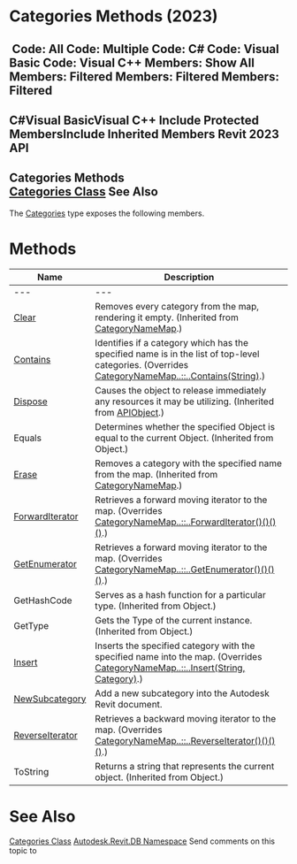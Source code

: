 # Categories Methods (2023)

﻿
 Code: All Code: Multiple Code: C# Code: Visual Basic Code: Visual C++  Members: Show All Members: Filtered Members: Filtered Members: Filtered   
---  
C#Visual BasicVisual C++
Include Protected MembersInclude Inherited Members
Revit 2023 API  
---  
Categories Methods  
[Categories Class](6708af38-6a62-ead0-88ff-c68bedd88ffe.md "Categories Class") See Also  
---  
The [Categories](6708af38-6a62-ead0-88ff-c68bedd88ffe.md "Categories Class") type exposes the following members.
# Methods
| Name | Description |
| --- | --- |
| --- | --- | --- |
| [Clear](af97ab30-831f-2dcb-73a3-5cc3ad59025c.md "Clear Method") | Removes every category from the map, rendering it empty. (Inherited from [CategoryNameMap](d452bf69-eef2-2d6c-1e8d-cc059c0fe513.md "CategoryNameMap Class").) |
| [Contains](26ed0ffb-eeeb-7be1-4979-ac917eac698e.md "Contains Method") | Identifies if a category which has the specified name is in the list of top-level categories. (Overrides [CategoryNameMap..::..Contains(String)](c68e9029-e9a2-5d72-6ec6-26c8783d3bad.md "Contains Method").) |
| [Dispose](7c03212a-b587-1c89-3912-efea0d2619c5.md "Dispose Method") | Causes the object to release immediately any resources it may be utilizing. (Inherited from [APIObject](beb86ef5-39ad-3f0d-0cd9-0c929387a2bb.md "APIObject Class").) |
| Equals | Determines whether the specified Object is equal to the current Object. (Inherited from Object.) |
| [Erase](a5b7531a-a899-2e24-c18c-8b4b372b0b55.md "Erase Method") | Removes a category with the specified name from the map. (Inherited from [CategoryNameMap](d452bf69-eef2-2d6c-1e8d-cc059c0fe513.md "CategoryNameMap Class").) |
| [ForwardIterator](7d7f07c1-c704-9a6a-bb5a-53727cdc883b.md "ForwardIterator Method") | Retrieves a forward moving iterator to the map. (Overrides [CategoryNameMap..::..ForwardIterator()()()()](8dbe2846-e5c2-709d-55d8-eddb1ca17c6e.md "ForwardIterator Method").) |
| [GetEnumerator](e3fae454-0b81-94dc-b5e2-5209d73fa6d2.md "GetEnumerator Method") | Retrieves a forward moving iterator to the map. (Overrides [CategoryNameMap..::..GetEnumerator()()()()](f7eb867b-e9c8-1a42-3d34-f082bfa48583.md "GetEnumerator Method").) |
| GetHashCode | Serves as a hash function for a particular type.  (Inherited from Object.) |
| GetType | Gets the Type of the current instance. (Inherited from Object.) |
| [Insert](4dab9242-c529-b837-1464-496cee3b14a5.md "Insert Method") | Inserts the specified category with the specified name into the map. (Overrides [CategoryNameMap..::..Insert(String, Category)](18ff0437-a581-9cf3-ed34-c8d0e8e4337c.md "Insert Method").) |
| [NewSubcategory](aba44eba-9882-54cb-fe52-30553a684c34.md "NewSubcategory Method") | Add a new subcategory into the Autodesk Revit document. |
| [ReverseIterator](65147b61-2771-bedf-a3b4-0a7e99292fa1.md "ReverseIterator Method") | Retrieves a backward moving iterator to the map. (Overrides [CategoryNameMap..::..ReverseIterator()()()()](243317ae-9a4e-7bc2-57e1-5efddfaeaab6.md "ReverseIterator Method").) |
| ToString | Returns a string that represents the current object. (Inherited from Object.) |

# See Also
[Categories Class](6708af38-6a62-ead0-88ff-c68bedd88ffe.md "Categories Class")
[Autodesk.Revit.DB Namespace](87546ba7-461b-c646-cbb1-2cb8f5bff8b2.md "Autodesk.Revit.DB Namespace")
Send comments on this topic to 